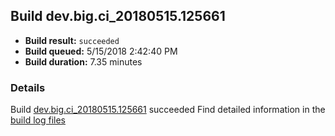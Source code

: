 ## Build dev.big.ci_20180515.125661
- **Build result:** `succeeded`
- **Build queued:** 5/15/2018 2:42:40 PM
- **Build duration:** 7.35 minutes
### Details
Build [dev.big.ci_20180515.125661](https://winappstudio.visualstudio.com/web/build.aspx?pcguid=a4ef43be-68ce-4195-a619-079b4d9834c2&builduri=vstfs%3a%2f%2f%2fBuild%2fBuild%2f25661) succeeded
Find detailed information in the [build log files](https://uwpctdiags.blob.core.windows.net/buildlogs/dev.big.ci_20180515.125661_logs.zip)
